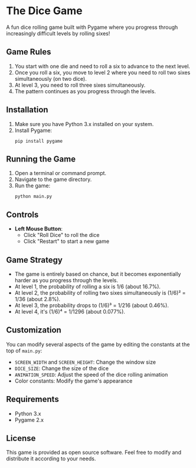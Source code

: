 # The Dice Game

A fun dice rolling game built with Pygame where you progress through increasingly difficult levels by rolling sixes!

## Game Rules

1. You start with one die and need to roll a six to advance to the next level.
2. Once you roll a six, you move to level 2 where you need to roll two sixes simultaneously (on two dice).
3. At level 3, you need to roll three sixes simultaneously.
4. The pattern continues as you progress through the levels.

## Installation

1. Make sure you have Python 3.x installed on your system.
2. Install Pygame:
   ```
   pip install pygame
   ```

## Running the Game

1. Open a terminal or command prompt.
2. Navigate to the game directory.
3. Run the game:
   ```
   python main.py
   ```

## Controls

- **Left Mouse Button**: 
  - Click "Roll Dice" to roll the dice
  - Click "Restart" to start a new game

## Game Strategy

- The game is entirely based on chance, but it becomes exponentially harder as you progress through the levels.
- At level 1, the probability of rolling a six is 1/6 (about 16.7%).
- At level 2, the probability of rolling two sixes simultaneously is (1/6)² = 1/36 (about 2.8%).
- At level 3, the probability drops to (1/6)³ = 1/216 (about 0.46%).
- At level 4, it's (1/6)⁴ = 1/1296 (about 0.077%).

## Customization

You can modify several aspects of the game by editing the constants at the top of `main.py`:
- `SCREEN_WIDTH` and `SCREEN_HEIGHT`: Change the window size
- `DICE_SIZE`: Change the size of the dice
- `ANIMATION_SPEED`: Adjust the speed of the dice rolling animation
- Color constants: Modify the game's appearance

## Requirements

- Python 3.x
- Pygame 2.x

## License

This game is provided as open source software. Feel free to modify and distribute it according to your needs.

